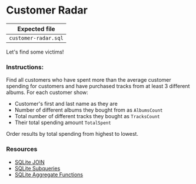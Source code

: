# Customer Radar

| Expected file |
| ------------- |
| `customer-radar.sql` |

Let's find some victims!

### Instructions:

Find all customers who have spent more than the average customer spending for customers and have purchased tracks from at least 3 different albums. For each customer show:

- Customer's first and last name as they are
- Number of different albums they bought from as `AlbumsCount`
- Total number of different tracks they bought as `TracksCount`
- Their total spending amount `TotalSpent`

Order results by total spending from highest to lowest.

### Resources
- [SQLite JOIN](https://www.sqlitetutorial.net/sqlite-join/)
- [SQLite Subqueries](https://www.w3resource.com/sqlite/sqlite-subqueries.php)
- [SQLite Aggregate Functions](https://www.sqlite.org/lang_aggfunc.html)